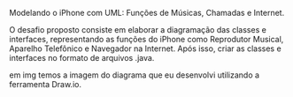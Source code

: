 Modelando o iPhone com UML: Funções de Músicas, Chamadas e Internet.

O desafio proposto consiste em elaborar a diagramação das classes e interfaces, representando as funções do iPhone como Reprodutor Musical, Aparelho Telefônico e Navegador na Internet. Após isso, criar as classes e interfaces no formato de arquivos .java.

em img temos a imagem do diagrama que eu desenvolvi utilizando a ferramenta Draw.io.
